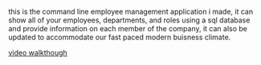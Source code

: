 this is the command line employee management application i made, it can show all of your employees, departments, and roles using a sql database and provide information on each member of the company, it can also be updated to accommodate our fast paced modern buisness climate. 




[video walkthough](https://drive.google.com/file/d/1Edh_7ARiTRcK96tB_TpX8h2OXXGKg_lx/view)
